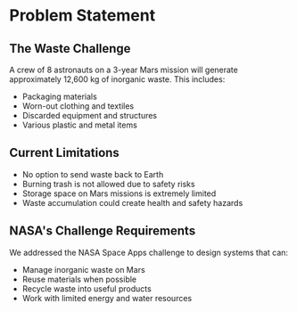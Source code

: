 # Problem Statement

## The Waste Challenge
A crew of 8 astronauts on a 3-year Mars mission will generate approximately 12,600 kg of inorganic waste. This includes:

- Packaging materials
- Worn-out clothing and textiles  
- Discarded equipment and structures
- Various plastic and metal items

## Current Limitations
- No option to send waste back to Earth
- Burning trash is not allowed due to safety risks
- Storage space on Mars missions is extremely limited
- Waste accumulation could create health and safety hazards

## NASA's Challenge Requirements
We addressed the NASA Space Apps challenge to design systems that can:
- Manage inorganic waste on Mars
- Reuse materials when possible
- Recycle waste into useful products
- Work with limited energy and water resources
